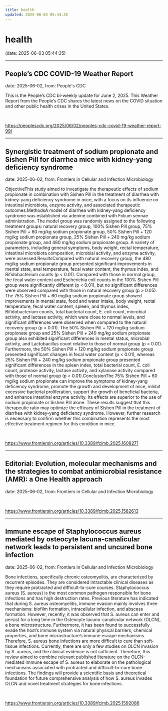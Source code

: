 ```yaml
---
title: health
updated: 2025-06-03 05:44:35
---
```


# health

(date: 2025-06-03 05:44:35)

---

## People’s CDC COVID-19 Weather Report

date: 2025-06-02, from: People's CDC

This is the People’s CDC bi-weekly update for June 2, 2025. This Weather Report from the People’s CDC shares the latest news on the COVID situation and other public health crises in the United States.
 

<br> 

<https://peoplescdc.org/2025/06/02/peoples-cdc-covid-19-weather-report-99/>

---

## Synergistic treatment of sodium propionate and Sishen Pill for diarrhea mice with kidney-yang deficiency syndrome

date: 2025-06-02, from: Frontiers in Cellular and Infection Microbiology

ObjectiveThis study aimed to investigate the therapeutic effects of sodium propionate in combination with Sishen Pill in the treatment of diarrhea with kidney-yang deficiency syndrome in mice, with a focus on its influence on intestinal microbiota, enzyme activity, and associated therapeutic outcomes.MethodsA model of diarrhea with kidney-yang deficiency syndrome was established via adenine combined with Folium sennae administration. The model group was randomly assigned to the following treatment groups: natural recovery group, 100% Sishen Pill group, 75% Sishen Pill + 60 mg/kg sodium propionate group, 50% Sishen Pill + 120 mg/kg sodium propionate group, 25% Sishen Pill + 240 mg/kg sodium propionate group, and 480 mg/kg sodium propionate group. A variety of parameters, including general symptoms, body weight, rectal temperature, intestinal microbiota composition, microbial activity, and enzyme activity, were assessed.ResultsCompared with natural recovery group, the 480 mg/kg sodium propionate group presented significant improvements in mental state, anal temperature, fecal water content, the thymus index, and Bifidobacterium counts (p < 0.01). Compared with those in normal group, the fecal water content and Escherichia coli counts in the 100% Sishen Pill group were significantly different (p < 0.01), but no significant differences were observed compared with those in natural recovery group (p > 0.05). The 75% Sishen Pill + 60 mg/kg sodium propionate group showed improvements in mental state, food and water intake, body weight, rectal temperature, fecal water content, spleen, and thymus index, Bifidobacterium counts, total bacterial count, E. coli count, microbial activity, and lactase activity, which were close to normal levels, and significant differences were observed when compared to the natural recovery group (p < 0.01). The 50% Sishen Pill + 120 mg/kg sodium propionate group and 25% Sishen Pill + 240 mg/kg sodium propionate group also exhibited significant differences in mental status, microbial activity, and Lactobacillus count relative to those of normal group (p < 0.01). Furthermore, the 50% Sishen Pill + 120 mg/kg sodium propionate group presented significant changes in fecal water content (p < 0.01), whereas 25% Sishen Pill + 240 mg/kg sodium propionate group presented significant differences in the spleen index, total bacterial count, E. coli count, protease activity, lactase activity, and xylanase activity compared with those of normal group (p < 0.01).ConclusionThe 75% Sishen Pill + 60 mg/kg sodium propionate can improve the symptoms of kidney-yang deficiency syndrome, promote the growth and development of mice, inhibit excessive bacterial proliferation, support the growth of beneficial bacteria, and enhance intestinal enzyme activity. Its effects are superior to the use of sodium propionate or Sishen Pill alone. These results suggest that this therapeutic ratio may optimize the efficacy of Sishen Pill in the treatment of diarrhea with kidney-yang deficiency syndrome. However, further research is necessary to confirm whether this combination represents the most effective treatment regimen for this condition in mice. 

<br> 

<https://www.frontiersin.org/articles/10.3389/fcimb.2025.1608271>

---

## Editorial: Evolution, molecular mechanisms and the strategies to combat antimicrobial resistance (AMR): a One Health approach

date: 2025-06-02, from: Frontiers in Cellular and Infection Microbiology

 

<br> 

<https://www.frontiersin.org/articles/10.3389/fcimb.2025.1582613>

---

## Immune escape of Staphylococcus aureus mediated by osteocyte lacuna-canalicular network leads to persistent and uncured bone infection

date: 2025-06-02, from: Frontiers in Cellular and Infection Microbiology

Bone infections, specifically chronic osteomyelitis, are characterized by recurrent episodes. They are considered intractable clinical diseases as they require protracted and difficult-to-cure courses. Staphylococcus aureus (S. aureus) is the most common pathogen responsible for bone infections and has high destruction rates. Previous literature has indicated that during S. aureus osteomyelitis, immune evasion mainly involves three mechanisms: biofilm formation, intracellular infection, and abscess formation. However, recently, it was observed that S. aureus can enter and persist for a long time in the Osteocyte lacuno-canalicular network (OLCN), a bone microstructure. Furthermore, it has been found to successfully evade the host’s immune system via natural physical barriers, chemical properties, and bone microstructure’s immune escape mechanisms. Therefore, S. aureus bone infections are more difficult to cure than soft-tissue infections. Currently, there are only a few studies on OLCN invasion by S. aureus, and the clinical evidence is not sufficient. Therefore, this review aimed to combine relevant published literature on the OLCN-mediated immune escape of S. aureus to elaborate on the pathological mechanisms associated with protracted and difficult-to-cure bone infections. The findings will provide a scientific basis and theoretical foundation for future comprehensive analysis of how S. aureus invades OLCN and novel treatment strategies for bone infections. 

<br> 

<https://www.frontiersin.org/articles/10.3389/fcimb.2025.1592086>

